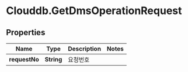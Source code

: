 # Clouddb.GetDmsOperationRequest

## Properties
Name | Type | Description | Notes
------------ | ------------- | ------------- | -------------
**requestNo** | **String** | 요청번호 | 


